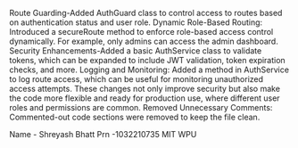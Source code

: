 Route Guarding-Added AuthGuard class to control access to routes based on authentication status and user role.
Dynamic Role-Based Routing: Introduced a secureRoute method to enforce role-based access control dynamically. For example, only admins can access the admin dashboard.
Security Enhancements-Added a basic AuthService class to validate tokens, which can be expanded to include JWT validation, token expiration checks, and more.
Logging and Monitoring: Added a method in AuthService to log route access, which can be useful for monitoring unauthorized access attempts.
These changes not only improve security but also make the code more flexible and ready for production use, where different user roles and permissions are common.
Removed Unnecessary Comments: Commented-out code sections were removed to keep the file clean.


Name - Shreyash Bhatt
Prn -1032210735 
MIT WPU
